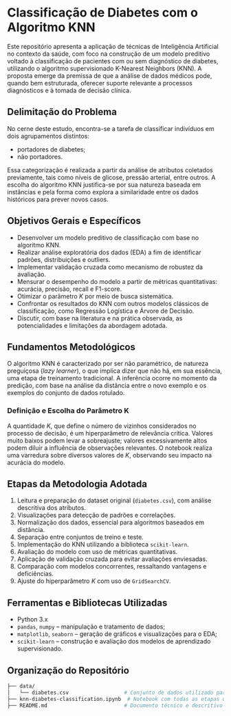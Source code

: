 # Classificação de Diabetes com o Algoritmo KNN

Este repositório apresenta a aplicação de técnicas de Inteligência Artificial no contexto da saúde, com foco na construção de um modelo preditivo voltado à classificação de pacientes com ou sem diagnóstico de diabetes, utilizando o algoritmo supervisionado K-Nearest Neighbors (KNN). A proposta emerge da premissa de que a análise de dados médicos pode, quando bem estruturada, oferecer suporte relevante a processos diagnósticos e à tomada de decisão clínica.

## Delimitação do Problema

No cerne deste estudo, encontra-se a tarefa de classificar indivíduos em dois agrupamentos distintos:

- portadores de diabetes;
- não portadores.

Essa categorização é realizada a partir da análise de atributos coletados previamente, tais como níveis de glicose, pressão arterial, entre outros. A escolha do algoritmo KNN justifica-se por sua natureza baseada em instâncias e pela forma como explora a similaridade entre os dados históricos para prever novos casos.

## Objetivos Gerais e Específicos

- Desenvolver um modelo preditivo de classificação com base no algoritmo KNN.
- Realizar análise exploratória dos dados (EDA) a fim de identificar padrões, distribuições e outliers.
- Implementar validação cruzada como mecanismo de robustez da avaliação.
- Mensurar o desempenho do modelo a partir de métricas quantitativas: acurácia, precisão, recall e F1-score.
- Otimizar o parâmetro *K* por meio de busca sistemática.
- Confrontar os resultados do KNN com outros modelos clássicos de classificação, como Regressão Logística e Árvore de Decisão.
- Discutir, com base na literatura e na prática observada, as potencialidades e limitações da abordagem adotada.

## Fundamentos Metodológicos

O algoritmo KNN é caracterizado por ser não paramétrico, de natureza preguiçosa (*lazy learner*), o que implica dizer que não há, em sua essência, uma etapa de treinamento tradicional. A inferência ocorre no momento da predição, com base na análise da distância entre o novo exemplo e os exemplos do conjunto de dados rotulado.

### Definição e Escolha do Parâmetro K

A quantidade *K*, que define o número de vizinhos considerados no processo de decisão, é um hiperparâmetro de relevância crítica. Valores muito baixos podem levar a sobreajuste; valores excessivamente altos podem diluir a influência de observações relevantes. O notebook realiza uma varredura sobre diversos valores de *K*, observando seu impacto na acurácia do modelo.

## Etapas da Metodologia Adotada

1. Leitura e preparação do dataset original (`diabetes.csv`), com análise descritiva dos atributos.
2. Visualizações para detecção de padrões e correlações.
3. Normalização dos dados, essencial para algoritmos baseados em distância.
4. Separação entre conjuntos de treino e teste.
5. Implementação do KNN utilizando a biblioteca `scikit-learn`.
6. Avaliação do modelo com uso de métricas quantitativas.
7. Aplicação de validação cruzada para evitar avaliações enviesadas.
8. Comparação com modelos concorrentes, ressaltando vantagens e deficiências.
9. Ajuste do hiperparâmetro *K* com uso de `GridSearchCV`.

## Ferramentas e Bibliotecas Utilizadas

- Python 3.x
- `pandas`, `numpy` – manipulação e tratamento de dados;
- `matplotlib`, `seaborn` – geração de gráficos e visualizações para o EDA;
- `scikit-learn` – construção e avaliação dos modelos de aprendizado supervisionado.

## Organização do Repositório

```bash
├── data/
│   └── diabetes.csv                  # Conjunto de dados utilizado para a modelagem
├── knn-diabetes-classification.ipynb  # Notebook com todas as etapas do projeto
├── README.md                         # Documento técnico e descritivo do projeto


